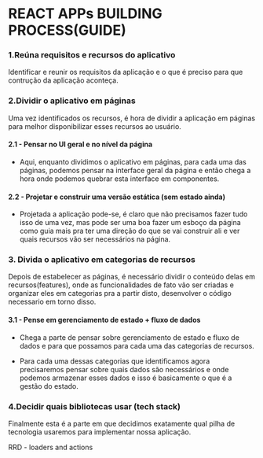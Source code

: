 # REACT APPs BUILDING PROCESS(GUIDE)

### 1.Reúna requisitos e recursos do aplicativo

Identificar e reunir os requisitos da aplicação e o que é preciso para que contrução da aplicação aconteça.

### 2.Dividir o aplicativo em páginas

Uma vez identificados os recursos, é hora de dividir a aplicação em páginas para melhor disponibilizar esses recursos ao usuário.

#### 2.1 - Pensar no Ul geral e no nível da página
* Aqui, enquanto dividimos o aplicativo em páginas,
para cada uma das páginas, podemos pensar na interface geral da página e então chega a hora onde podemos quebrar esta interface em componentes.

#### 2.2 - Projetar e construir uma versão estática (sem estado ainda)
* Projetada a aplicação pode-se, é claro que não precisamos fazer tudo isso de uma vez, mas pode ser uma boa fazer um esboço da página como guia mais pra ter uma direção do que se vai construir ali e ver quais recursos vão ser necessários na página.


### 3. Divida o aplicativo em categorias de recursos
Depois de estabelecer as páginas, é necessário dividir o conteúdo delas em recursos(features), onde as funcionalidades de fato vão ser criadas e organizar eles em categorias pra a partir disto, desenvolver o código necessario em torno disso.

#### 3.1 - Pense em gerenciamento de estado + fluxo de dados
* Chega a parte de pensar sobre gerenciamento de estado e fluxo de dados e para que possamos para cada uma das categorias de recursos.

* Para cada uma dessas categorias que identificamos agora precisaremos pensar sobre quais dados são necessários e onde podemos armazenar esses dados e isso é basicamente o que é a gestão do estado.


### 4.Decidir quais bibliotecas usar (tech stack)

Finalmente esta é a parte em que decidimos exatamente qual pilha de tecnologia usaremos para implementar nossa aplicação.

RRD - loaders and actions
